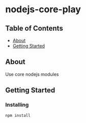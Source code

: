# nodejs-core-play

## Table of Contents

- [About](#about)
- [Getting Started](#getting_started)


## About <a name = "about"></a>

Use core nodejs modules

## Getting Started <a name = "getting_started"></a>


### Installing

```
npm install
```
